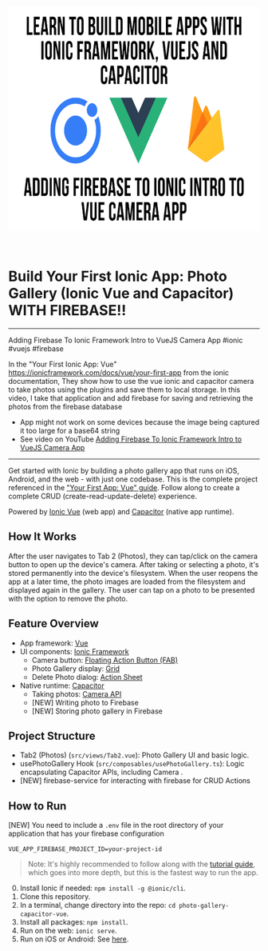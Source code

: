 
<p align="center">
  <img src="Screen Shot 2020-12-14 at 12.34.22 AM.png"  height="450" /><br />
</p>
<br/>

# Build Your First Ionic App: Photo Gallery (Ionic Vue and Capacitor) WITH FIREBASE!!

----

Adding Firebase To Ionic Framework Intro to VueJS Camera App
#ionic #vuejs #firebase

In the "Your First Ionic App: Vue" https://ionicframework.com/docs/vue/your-first-app from the ionic documentation, They show how to use the vue ionic and capacitor camera to take photos using the plugins and save them to local storage. In this video, I take that application and add firebase for saving and retrieving the photos from the firebase database

- App might not work on some devices because the image being captured it too large for a base64 string
- See video on YouTube [Adding Firebase To Ionic Framework Intro to VueJS Camera App](https://youtu.be/f3Fcje1GfSg)
---

Get started with Ionic by building a photo gallery app that runs on iOS, Android, and the web - with just one codebase. This is the complete project referenced in the ["Your First App: Vue" guide](https://ionicframework.com/docs/vue/your-first-app). Follow along to create a complete CRUD (create-read-update-delete) experience.

Powered by [Ionic Vue](https://ionicframework.com/docs/vue/overview) (web app) and [Capacitor](https://capacitorjs.com) (native app runtime).

## How It Works

After the user navigates to Tab 2 (Photos), they can tap/click on the camera button to open up the device's camera. After taking or selecting a photo, it's stored permanently into the device's filesystem. When the user reopens the app at a later time, the photo images are loaded from the filesystem and displayed again in the gallery. The user can tap on a photo to be presented with the option to remove the photo.

## Feature Overview
* App framework: [Vue](https://vuejs.org/)
* UI components: [Ionic Framework](https://ionicframework.com/docs/components)
  * Camera button: [Floating Action Button (FAB)](https://ionicframework.com/docs/api/fab)
  * Photo Gallery display: [Grid](https://ionicframework.com/docs/api/grid)
  * Delete Photo dialog: [Action Sheet](https://ionicframework.com/docs/api/action-sheet) 
* Native runtime: [Capacitor](https://capacitorjs.com)
  * Taking photos: [Camera API](https://capacitorjs.com/docs/apis/camera)
  * [NEW] Writing photo to Firebase
  * [NEW] Storing photo gallery in Firebase

## Project Structure
* Tab2 (Photos) (`src/views/Tab2.vue`): Photo Gallery UI and basic logic.
* usePhotoGallery Hook (`src/composables/usePhotoGallery.ts`): Logic encapsulating Capacitor APIs, including Camera .
* [NEW] firebase-service for interacting with firebase for CRUD Actions

## How to Run

[NEW] You need to include a `.env` file in the root directory of your application that has your firebase configuration
```
VUE_APP_FIREBASE_PROJECT_ID=your-project-id
```

> Note: It's highly recommended to follow along with the [tutorial guide](https://ionicframework.com/docs/vue/your-first-app), which goes into more depth, but this is the fastest way to run the app. 

0) Install Ionic if needed: `npm install -g @ionic/cli`.
1) Clone this repository.
2) In a terminal, change directory into the repo: `cd photo-gallery-capacitor-vue`.
3) Install all packages: `npm install`.
4) Run on the web: `ionic serve`.
5) Run on iOS or Android: See [here](https://ionicframework.com/docs/building/running).
